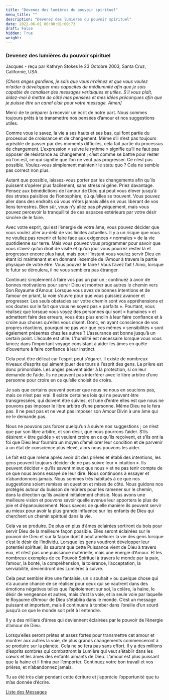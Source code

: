 ```yaml
---
title: "Devenez des lumières du pouvoir spirituel"
menu_title: ""
description: "Devenez des lumières du pouvoir spirituel"
date: 2022-06-01 06:00:01+00:73
draft: False
hidden: True
weight:
---
```

### Devenez des lumières du pouvoir spirituel

Jacques - reçu par Kathryn Stokes le 23 Octobre 2003, Santa Cruz, Californie, USA.

*[Chers anges gardiens, je sais que vous m’aimez et que vous voulez m’aider à développer mes capacités de médiumnité afin que je sois capable de canaliser des messages véridiques et utiles. S’il vous plaît, aidez-moi à mettre de côté mes pensées et mes idées préconçues afin que je puisse être un canal clair pour votre message. Amen]*

Merci de te préparer à recevoir un écrit de notre part. Nous sommes toujours prêts à te transmettre nos pensées d’amour et nos suggestions utiles.

Comme vous le savez, la vie a ses hauts et ses bas, qui font partie du processus de croissance et de changement. Même s’il n’est pas toujours agréable de passer par des moments difficiles, cela fait partie du processus de changement. L’expression « suivre le rythme » signifie qu’il ne faut pas opposer de résistance au changement ; c’est comme se battre pour rester où l’on est, ce qui signifie que l’on ne veut pas progresser. Ce n’est pas possible. Voulez-vous simplement maintenir le statu quo ? Cela ne semble pas correct non plus.

Autant que possible, laissez-vous porter par les changements afin qu’ils puissent s’opérer plus facilement, sans stress ni gêne. Priez davantage. Pensez aux bénédictions de l’amour de Dieu qui peut vous élever jusqu’à des strates paisibles de l’ionosphère, où qu’elles se trouvent. Vous pouvez aller dans des endroits où vous n’êtes jamais allés en vous libérant de vos liens terrestres. Bien sûr, vous n’y allez pas physiquement, mais vous pouvez percevoir la tranquillité de ces espaces extérieurs par votre désir sincère de le faire.

Avec votre esprit, qui est l’énergie de votre âme, vous pouvez décider que vous voulez aller au-delà de vos limites actuelles. Il y a un risque que vous ne vouliez pas revenir et faire face aux exigences « normales » de la vie quotidienne sur terre. Mais vous pouvez vous programmer pour savoir que vous n’avez qu’un droit de visite et qu’un jour vous pourrez rester là et progresser encore plus haut, mais pour l’instant vous voulez servir Dieu en étant ici maintenant et en donnant l’exemple de l’Amour à travers la partie physique de votre être. Vous pouvez le faire ! Vous l’avez fait ! Ainsi, lorsque le futur se déroulera, il ne vous semblera pas étranger.

Continuez simplement à faire vos pas un par un ; continuez à avoir de bonnes motivations pour servir Dieu et montrer aux autres le chemin vers Son Royaume d’Amour. Lorsque vous avez de bonnes intentions et de l’amour en priant, la voie s’ouvre pour que vous puissiez avancer et progresser. Les seuls obstacles sur votre chemin sont vos appréhensions et vos doutes sur le fait que vous ne soyez pas « parfaits ». Pourtant, vous réalisez que lorsque vous voyez des personnes qui sont « humaines » et admettent faire des erreurs, vous êtes plus enclin à leur faire confiance et à croire aux choses qu’elles vous disent. Donc, en ayant conscience de vos propres réactions, pourquoi ne pas voir que ces mêmes « sensibilités » sont également présentes chez les autres ? L’assurance est bonne jusqu’à un certain point. L’écoute est utile. L’humilité est nécessaire lorsque vous vous lancez dans l’important voyage consistant à aider les âmes en quête d’ouverture à faire confiance à leur instinct.

Cela peut être délicat car l’esprit peut s’égarer. Il existe de nombreux niveaux d’esprits qui aiment jouer des tours à l’esprit des gens. La prière est donc primordiale. Les anges peuvent aider à la protection, si on leur demande de l’aide. Ils ne peuvent pas interférer avec le libre arbitre d’une personne pour croire en ce qu’elle choisit de croire.

Je sais que certains peuvent penser que nous ne nous en soucions pas, mais ce n’est pas vrai. Il existe certaines lois qui ne peuvent être transgressées, qui doivent être suivies, et l’une d’entre elles est que nous ne pouvons pas imposer le libre arbitre d’une personne. Même Dieu ne le fera pas. Il ne peut pas et ne veut pas imposer son Amour Divin à une âme qui ne le demande pas.

Nous ne pouvons pas forcer quelqu’un à suivre nos suggestions ; ce n’est que par son libre arbitre, et son désir, que nous pourrons l’aider. S’ils désirent « être guidés » et veulent croire en ce qu’ils reçoivent, et s’ils ont la foi que Dieu leur fournira un moyen d’améliorer leur condition et de parvenir à un état de conscience plus élevé, alors nous pouvons les aider.

Le fait est que même après avoir dit des prières et établi des intentions, les gens peuvent toujours décider de ne pas suivre leur « intuition ». Ils peuvent décider « qu’ils savent mieux que nous » et ne pas tenir compte de ce que nous avons essayé de leur dire. Nous continuons à essayer et n’abandonnons jamais. Nous sommes très habitués à ce que nos suggestions soient remises en question et mises de côté. Nous guidons nos protégés autour du buisson de mûriers pour les ramener sur le chemin, dans la direction qu’ils avaient initialement choisie. Nous avons une meilleure vision et pouvons savoir quelle avenue leur apportera le plus de joie et d’épanouissement. Nous savons de quelle manière ils peuvent servir au mieux pour avoir la plus grande influence sur les enfants de Dieu qui cherchent un chemin spirituel dans la vie.

Cela va se produire. De plus en plus d’âmes éclairées sortiront du bois pour servir Dieu de la meilleure façon possible. Elles seront éclairées sur le pouvoir de Dieu et sur la façon dont il peut améliorer la vie des gens lorsque c’est le désir de l’individu. Lorsque les gens voudront développer leur potentiel spirituel, ils sauront que cette Puissance vient de Dieu à travers eux, et n’est pas une puissance matérielle, mais une énergie d’Amour. Et les nombreux exemples de ce Pouvoir Spirituel à travers le monde par la paix, l’amour, la bonté, la compréhension, la tolérance, l’acceptation, la serviabilité, deviendront des Lumières à suivre.

Cela peut sembler être une fantaisie, un « souhait » ou quelque chose qui n’a aucune chance de se réaliser pour ceux qui se vautrent dans des émotions négatives telles que l’apitoiement sur soi, la colère, la haine, le désir de vengeance et autres, mais c’est la voie, et la seule voie par laquelle le Royaume d’Amour de Dieu s’établira dans le monde. C’est un message puissant et important, mais il continuera à tomber dans l’oreille d’un sourd jusqu’à ce que le monde soit prêt à l’entendre.

Il y a des milliers d’âmes qui deviennent éclairées par le pouvoir de l’énergie d’amour de Dieu.

Lorsqu’elles seront prêtes et assez fortes pour transmettre cet amour et montrer aux autres la voie, de plus grands changements commenceront à se produire sur la planète. Cela ne se fera pas sans effort. Il y a des millions d’esprits sombres qui combattront la Lumière qui veut s’établir dans les cœurs et les âmes des enfants aimants de Dieu. L’amour est plus puissant que la haine et il finira par l’emporter. Continuez votre bon travail et vos prières, et n’abandonnez jamais.

Tu as été très clair pendant cette écriture et j’apprécie l’opportunité que tu m’as donnée d’écrire.

[Liste des Messages](/fr-contemporary-messages/fr-contemporary-messages-by-date-order/fr-contemporary-messages-2003)